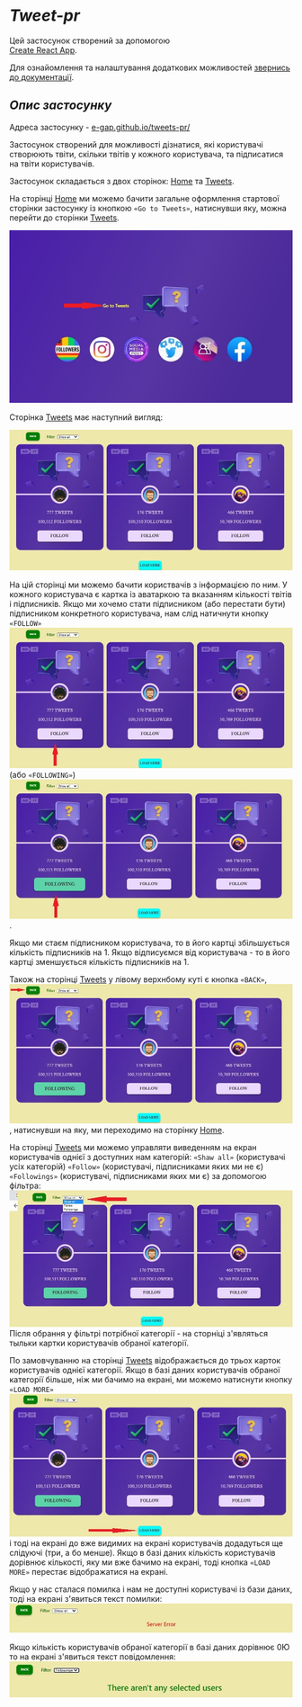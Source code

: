 # **_Tweet-pr_**

Цей застосунок створений за допомогою  
[Create React App](https://github.com/facebook/create-react-app).

Для ознайомлення та налаштування додаткових можливостей
[звернись до документації](https://facebook.github.io/create-react-app/docs/getting-started).

## **_Опис застосунку_**

Адреса застосунку - [e-gap.github.io/tweets-pr/](e-gap.github.io/tweets-pr/)

Застосунок створений для можливості дізнатися, які користувачі створюють твіти,
скільки твітів у кожного користувача, та підписатися на твіти користувачів.

Застосунок складається з двох сторінок:
[Home](https://e-gap.github.io/tweets-pr/) та
[Tweets](https://e-gap.github.io/tweets-pr/tweets).

На сторінці [Home](https://e-gap.github.io/tweets-pr/) ми можемо бачити загальне
оформлення стартової сторінки застосунку із кнопкою `«Go to Tweets»`, натиснувши
яку, можна перейти до сторінки
[Tweets](https://e-gap.github.io/tweets-pr/tweets).

![Home page of app](./assets/home-page.jpg)

Сторінка [Tweets](https://e-gap.github.io/tweets-pr/tweets) має наступний
вигляд:

![Tweets page of app](./assets/tweets-page.jpg)

На цій сторінці ми можемо бачити користвачів з інформацією по ним. У кожного
користувача є картка із аватаркою та вказанням кількості твітів і підписників.
Якщо ми хочемо стати підписником (або перестати бути) підписником конкретного
користувача, нам слід натичнути кнопку `«FOLLOW»`
![BUTTON FOLLOW](./assets/button-follow.jpg) (або `«FOLLOWING»`)
![BUTTON FOLLOWING](./assets/button-following.jpg).

Якщо ми стаєм підписником користувача, то в його картці збільшується кількість
підписників на 1. Якщо відписуємся від користувача - то в його картці
зменшується кількість підписників на 1.

Також на сторінці [Tweets](https://e-gap.github.io/tweets-pr/tweets) у лівому
верхнбому куті є кнопка `«BACK»`, ![BUTTON BACK](./assets/button-back.jpg),
натиснувши на яку, ми переходимо на сторінку
[Home](https://e-gap.github.io/tweets-pr/).

На сторінці [Tweets](https://e-gap.github.io/tweets-pr/tweets) ми можемо
управляти виведенням на екран користувачів однієї з доступних нам категорій:
`«Shaw all»` (користувачі усіх категорій) `«Follow»` (користувачі, підписниками
яких ми не є) `«Followings»` (користувачі, підписниками яких ми є) за допомогою
фільтра: ![BUTTON FILTER](./assets/button-filter.jpg) Після обрання у фільтрі
потрібної категорії - на сторніці з'являться тыльки картки користувачів обраної
категорії.

По замовчуванню на сторінці [Tweets](https://e-gap.github.io/tweets-pr/tweets)
відображається до трьох карток користувачів однієї категорії. Якщо в базі даних
користувачів обраної категорії більше, ніж ми бачимо на екрані, ми можемо
натиснути кнопку `«LOAD MORE»`
![BUTTON LOAD MORE](./assets/button-load-more.jpg) і тоді на екрані до вже
видимих на екрані користувачів додадуться ще слідуючі (три, а бо менше). Якщо в
базі даних кількість користувачів дорівнює кількості, яку ми вже бачимо на
екрані, тоді кнопка `«LOAD MORE»` перестає відображатися на екрані.

Якщо у нас сталася помилка і нам не доступні користувачі із бази даних, тоді на
екрані з'явиться текст помилки: ![ERROR](./assets/error.jpg)

Якщо кількість користувачів обраної категорії в базі даних дорівнює 0Ю то на
екрані з'явиться текст повідомлення: ![NO USERS](./assets/no-users.jpg)
